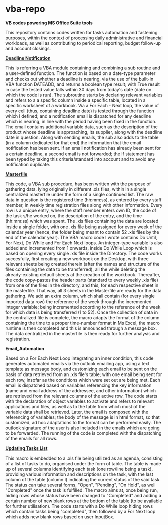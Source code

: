 # vba-repo 
<b>VB codes powering MS Office Suite tools</b>

This repository contains codes written for tasks automation and fastening purposes, within the context of processing daily administrative and financial workloads, as well as contributing to periodical reporting, budget follow-up and account closings.

<u><b>Deadline Notification</b></u>

This is referring a VBA module containing and combining a sub routine and a user-defined function.
The function is based on a date-type parameter and checks out whether a deadline is nearing, via the use of the built-in VBA function DATEADD, and returns a boolean type result; with True result in case the tested value falls within 30 days from today's date (date on which the code is run). 
The subroutine starts by declaring relevant variables and refers to a a specific column inside a specific table, located in a specific worksheet of a workbook. Via a For Each - Next loop, the value of every cell (thus, containing deadline date) is tested through the function which I defined; and a notification email is dispatched for any deadline which is nearing, in line with the period having been fixed in the function. The email contains additional variable data, such as the description of the product whose deadline is approaching, its supplier, along with the deadline date in question. Along with sending emails, the sub also adds to the table (in a column dedicated for that end) the information that the email notification has been sent. If an email notification has already been sent for a certain deadline, a second email is not forwarded; the If statement has been typed by taking this criteria/standard into account and to avoid any notification duplicate.

<u><b>Masterfile</b></u>

This code, a VBA sub procedure, has been written with the purpose of gathering data, lying originally in different .xls files, within in a single centralized masterfile under the form of a single continued list. The raw data in question is the registered time (hh:mm:ss), as entered by every staff member, in weekly time registration files along with other information. Every row is a unique entry, where the staff member enters own ID, the code of the task s/he worked on, the description of the entry, and the time (hh:mm:ss) which was spent.
The .xls files containing the data are located inside a single folder, with one .xls file being assigned for every week of the calendar year (hence, the folder being meant to contain 52 .xls files by the end of the calendar year). 
The VBA macro code I wrote contains Do Until, For Next, Do While and For Each Next loops. An integer-type variable is also added and incremented from 1 onwards, inside Do While Loop which is based on opening every single .xls file inside the Directory.
The code works succesfully, first creating a new workbook on the Desktop, with three relevant sheets being created therein (after the names and structure of the files containing the data to be transferred), all the while deleting the already-existing default sheets at the creation of the workbook. Thereafter, the code copy-pastes the header parts (standard to every weekly .xls file) from one of the files in the directory, and this, for each respective sheet in the masterfile. That way, all 3 sheets in the Masterfile are ready for the data gathering. We add an extra column, which shall contain (for every single imported data row) the reference of the week through the incremented integer variable; being incremented according to the reference of the week for which data is being transferred (1 to 52). Once the collection of data in the centralized file is complete, the macro adapts the format of the column containing the time to a proper time-number format in Ms Excel, the macro runtime is then completed and this is announced through a message box. The data centralized in the masterfile is then ready for further analysis and registration.

<b>Email_Automation</b>

Based on a For Each Next Loop integrating an inner condition, this code generates automated emails via the outlook emailing app, using a text template as message body, and customizing each email to be sent on the basis of data retrieved from an .xls file's table; with one email being sent for each row, insofar as the conditions which were set out are being met. Each email is dispatched based on variables referencing the key information (name and email address of the addressee, and other information) which are retrieved from the relevant columns of the active row. 
The code starts with the declaration of object variables to activate and refers to relevant applications and files, as well as to the table from which most of the variable data shall be retrieved. Later, the email is composed with the referencing of variables; the body of the message is in html format, so that customized, ad hoc adaptations to the format can be performed easily. The outlook signature of the user is also included in the emails which are going to be forwarded. The running of the code is completed with the dispatching of the emails for all rows.   

<u><b>Updating Tasks List</b></u>

This macro is embedded to a .xls file being utilized as an agenda, consisting of a list of tasks to do, organised under the form of table. The table is made up of several columns identifying each task (one row/line being a task), providing various information and descriptions on the task, with the last column of the table (column I) indicating the current status of the said task. The status can take several forms, "Open", "Pending", "On Hold", as well "Completed" once the task is fulfilled. The macro aims at, once being run, hiding rows whose status have been changed to "Completed" and adding a certain number of new blank rows at the bottom of the table (to be available for further utilisation). The code starts with a Do While loop hiding rows which contain tasks being "completed", then followed by a For Next loop which adds new blank rows based on user InputBox.
 
